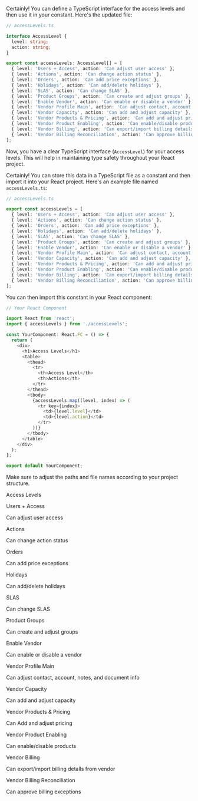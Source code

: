 
Certainly! You can define a TypeScript interface for the access levels and then use it in your constant. Here's the updated file:

```typescript
// accessLevels.ts

interface AccessLevel {
  level: string;
  action: string;
}

export const accessLevels: AccessLevel[] = [
  { level: 'Users + Access', action: 'Can adjust user access' },
  { level: 'Actions', action: 'Can change action status' },
  { level: 'Orders', action: 'Can add price exceptions' },
  { level: 'Holidays', action: 'Can add/delete holidays' },
  { level: 'SLAS', action: 'Can change SLAS' },
  { level: 'Product Groups', action: 'Can create and adjust groups' },
  { level: 'Enable Vendor', action: 'Can enable or disable a vendor' },
  { level: 'Vendor Profile Main', action: 'Can adjust contact, account, notes, and document info' },
  { level: 'Vendor Capacity', action: 'Can add and adjust capacity' },
  { level: 'Vendor Products & Pricing', action: 'Can add and adjust pricing' },
  { level: 'Vendor Product Enabling', action: 'Can enable/disable products' },
  { level: 'Vendor Billing', action: 'Can export/import billing details from vendor' },
  { level: 'Vendor Billing Reconciliation', action: 'Can approve billing exceptions' },
];
```

Now, you have a clear TypeScript interface (`AccessLevel`) for your access levels. This will help in maintaining type safety throughout your React project.

Certainly! You can store this data in a TypeScript file as a constant and then import it into your React project. Here's an example file named `accessLevels.ts`:

```typescript
// accessLevels.ts

export const accessLevels = [
  { level: 'Users + Access', action: 'Can adjust user access' },
  { level: 'Actions', action: 'Can change action status' },
  { level: 'Orders', action: 'Can add price exceptions' },
  { level: 'Holidays', action: 'Can add/delete holidays' },
  { level: 'SLAS', action: 'Can change SLAS' },
  { level: 'Product Groups', action: 'Can create and adjust groups' },
  { level: 'Enable Vendor', action: 'Can enable or disable a vendor' },
  { level: 'Vendor Profile Main', action: 'Can adjust contact, account, notes, and document info' },
  { level: 'Vendor Capacity', action: 'Can add and adjust capacity' },
  { level: 'Vendor Products & Pricing', action: 'Can add and adjust pricing' },
  { level: 'Vendor Product Enabling', action: 'Can enable/disable products' },
  { level: 'Vendor Billing', action: 'Can export/import billing details from vendor' },
  { level: 'Vendor Billing Reconciliation', action: 'Can approve billing exceptions' },
];
```

You can then import this constant in your React component:

```typescript
// Your React Component

import React from 'react';
import { accessLevels } from './accessLevels';

const YourComponent: React.FC = () => {
  return (
    <div>
      <h1>Access Levels</h1>
      <table>
        <thead>
          <tr>
            <th>Access Level</th>
            <th>Actions</th>
          </tr>
        </thead>
        <tbody>
          {accessLevels.map((level, index) => (
            <tr key={index}>
              <td>{level.level}</td>
              <td>{level.action}</td>
            </tr>
          ))}
        </tbody>
      </table>
    </div>
  );
};

export default YourComponent;
```

Make sure to adjust the paths and file names according to your project structure.




Access Levels

Users + Access

Can adjust user access

Actions

Can change action status

Orders

Can add price exceptions

Holidays

Can add/delete holidays

SLAS

Can change SLAS

Product Groups

Can create and adjust groups

Enable Vendor

Can enable or disable a vendor

Vendor Profile Main

Can adjust contact, account, notes, and document info

Vendor Capacity

Can add and adjust capacity

Vendor Products & Pricing

Can Add and adjust pricing

Vendor Product Enabling

Can enable/disable products

Vendor Billing

Can export/import billing detalls from vendor

Vendor Billing Reconciliation

Can approve billing exceptions
